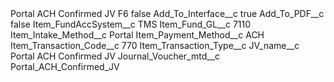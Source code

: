 <?xml version="1.0" encoding="UTF-8"?>
<CustomMetadata xmlns="http://soap.sforce.com/2006/04/metadata" xmlns:xsi="http://www.w3.org/2001/XMLSchema-instance" xmlns:xsd="http://www.w3.org/2001/XMLSchema">
    <label>Portal ACH Confirmed JV F6</label>
    <protected>false</protected>
    <values>
        <field>Add_To_Interface__c</field>
        <value xsi:type="xsd:boolean">true</value>
    </values>
    <values>
        <field>Add_To_PDF__c</field>
        <value xsi:type="xsd:boolean">false</value>
    </values>
    <values>
        <field>Item_FundAccSystem__c</field>
        <value xsi:type="xsd:string">TMS</value>
    </values>
    <values>
        <field>Item_Fund_GL__c</field>
        <value xsi:type="xsd:string">7110</value>
    </values>
    <values>
        <field>Item_Intake_Method__c</field>
        <value xsi:type="xsd:string">Portal</value>
    </values>
    <values>
        <field>Item_Payment_Method__c</field>
        <value xsi:type="xsd:string">ACH</value>
    </values>
    <values>
        <field>Item_Transaction_Code__c</field>
        <value xsi:type="xsd:string">770</value>
    </values>
    <values>
        <field>Item_Transaction_Type__c</field>
        <value xsi:nil="true"/>
    </values>
    <values>
        <field>JV_name__c</field>
        <value xsi:type="xsd:string">Portal ACH Confirmed JV</value>
    </values>
    <values>
        <field>Journal_Voucher_mtd__c</field>
        <value xsi:type="xsd:string">Portal_ACH_Confirmed_JV</value>
    </values>
</CustomMetadata>
